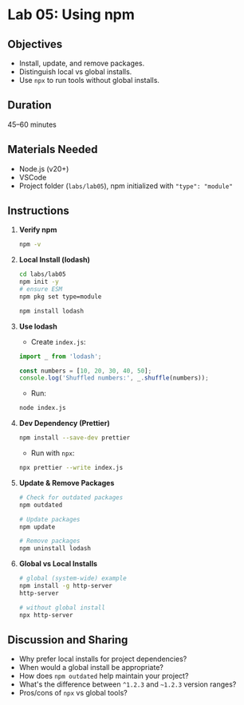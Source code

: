 # Lab 05: Using npm

## Objectives

- Install, update, and remove packages.
- Distinguish local vs global installs.
- Use `npx` to run tools without global installs.

## Duration

45–60 minutes

## Materials Needed

- Node.js (v20+)
- VSCode
- Project folder (`labs/lab05`), npm initialized with `"type": "module"`

## Instructions

1. **Verify npm**

   ```bash
   npm -v
   ```

2. **Local Install (lodash)**

   ```bash
   cd labs/lab05
   npm init -y
   # ensure ESM
   npm pkg set type=module

   npm install lodash
   ```

3. **Use lodash**

   - Create `index.js`:

   ```js
   import _ from 'lodash';

   const numbers = [10, 20, 30, 40, 50];
   console.log('Shuffled numbers:', _.shuffle(numbers));
   ```

   - Run:

   ```bash
   node index.js
   ```

4. **Dev Dependency (Prettier)**

   ```bash
   npm install --save-dev prettier
   ```

   - Run with `npx`:

   ```bash
   npx prettier --write index.js
   ```

5. **Update & Remove Packages**

   ```bash
   # Check for outdated packages
   npm outdated

   # Update packages
   npm update

   # Remove packages
   npm uninstall lodash
   ```

6. **Global vs Local Installs**

   ```bash
   # global (system-wide) example
   npm install -g http-server
   http-server

   # without global install
   npx http-server
   ```

## Discussion and Sharing

- Why prefer local installs for project dependencies?
- When would a global install be appropriate?
- How does `npm outdated` help maintain your project?
- What's the difference between `^1.2.3` and `~1.2.3` version ranges?
- Pros/cons of `npx` vs global tools?
